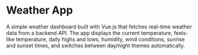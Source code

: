 # Weather App
A simple weather dashboard built with Vue.js that fetches real-time weather data from a backend API. The app displays the current temperature, feels-like temperature, daily highs and lows, humidity, wind conditions, sunrise and sunset times, and switches between day/night themes automatically.
